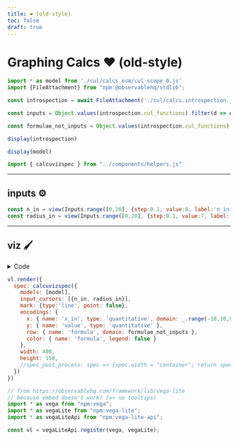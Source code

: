 ```yaml
---
title: ❤️ (old-style)
toc: false
draft: true
---
```


# Graphing Calcs ❤️ (old-style)

```js
import * as model from './cul/calcs_esm/cul_scope_0.js'
import {FileAttachment} from "npm:@observablehq/stdlib";

const introspection = await FileAttachment('./cul/calcs.introspection.json').json()

const inputs = Object.values(introspection.cul_functions).filter(d => d.reason == 'input definition').map(d => d.name).sort()

const formulae_not_inputs = Object.values(introspection.cul_functions).filter(d => d.reason == 'definition' && inputs.indexOf(d.name+'_in') == -1).map(d => d.name)

display(introspection)

display(model)

import { calcuvizspec } from "../components/helpers.js"
```

---

## inputs ⚙️

```js echo
const n_in = view(Inputs.range([0,20], {step:0.1, value:8, label:'n_in'}))
const radius_in = view(Inputs.range([0,20], {step:0.1, value:7, label:'radius_in'}))
```
---

## viz 🖌️

<details><summary>Code</summary>
<pre>
vl.render({
  spec: calcuvizspec({
    models: [model],
    input_cursors: [{n_in, radius_in}],
    mark: {type:'line', point: false},
    encodings: {
      x: { name: 'x_in', type: 'quantitative', domain: _.range(-10,10,0.01) },
      y: { name: 'value', type: 'quantitative' },
      row: { name: 'formula', domain: formulae_not_inputs },
      color: { name: 'formula', legend: false }
    },
    width: 400,
    height: 150
  })
})
</pre>
</details>

```js echo
vl.render({
  spec: calcuvizspec({
    models: [model],
    input_cursors: [{n_in, radius_in}],
    mark: {type:'line', point: false},
    encodings: {
      x: { name: 'x_in', type: 'quantitative', domain: _.range(-10,10,0.01) },
      y: { name: 'value', type: 'quantitative' },
      row: { name: 'formula', domain: formulae_not_inputs },
      color: { name: 'formula', legend: false }
    },
    width: 400,
    height: 150,
    //spec_post_process: spec => {spec.width = "container"; return spec}
  })
})
```

```js
// from https://observablehq.com/framework/lib/vega-lite
// because embed doesn't work? (=> no tooltips)
import * as vega from "npm:vega";
import * as vegaLite from "npm:vega-lite";
import * as vegaLiteApi from "npm:vega-lite-api";

const vl = vegaLiteApi.register(vega, vegaLite);
```